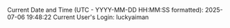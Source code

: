 Current Date and Time (UTC - YYYY-MM-DD HH:MM:SS formatted): 2025-07-06 19:48:22
Current User's Login: luckyaiman

